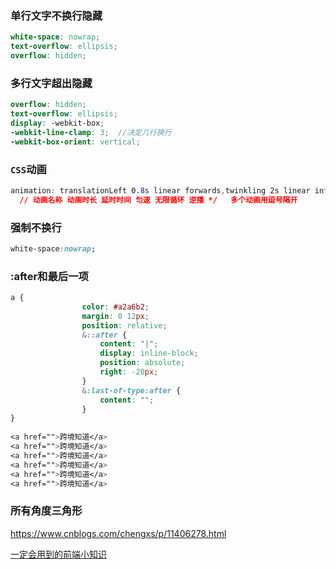### 单行文字不换行隐藏

```scss
white-space: nowrap;
text-overflow: ellipsis;
overflow: hidden;
```

### 多行文字超出隐藏

```scss
overflow: hidden;
text-overflow: ellipsis;
display: -webkit-box;
-webkit-line-clamp: 3;  //决定几行换行
-webkit-box-orient: vertical;
```

### `CSS`动画

```css
animation: translationLeft 0.8s linear forwards,twinkling 2s linear infinite alternate;
  // 动画名称 动画时长 延时时间 匀速 无限循环 逆播 */   多个动画用逗号隔开
```

### 强制不换行

```css
white-space:nowrap;
```

### :after和最后一项

```css
a {
				color: #a2a6b2;
				margin: 0 12px;
				position: relative;
				&::after {
					content: "|";
					display: inline-block;
					position: absolute;
					right: -20px;
				}
				&:last-of-type:after {
					content: "";
				}
} 
 
<a href="">跨境知道</a>
<a href="">跨境知道</a>
<a href="">跨境知道</a>
<a href="">跨境知道</a>
<a href="">跨境知道</a>
<a href="">跨境知道</a>
```

### 所有角度三角形

https://www.cnblogs.com/chengxs/p/11406278.html

[一定会用到的前端小知识](https://mp.weixin.qq.com/s/S_9KQMe9S1F3kAGDaggn6w)
